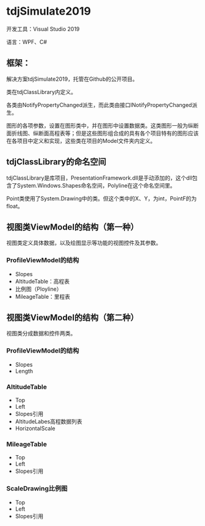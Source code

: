 # tdjSimulate2019

开发工具：Visual Studio 2019

语言：WPF、C#

## 框架：

解决方案tdjSimulate2019，托管在Github的公开项目。

类在tdjClassLibrary内定义。

各类由NotifyPropertyChanged派生，而此类由接口INotifyPropertyChanged派生。

图形的各项参数，设置在图形类中，并在图形中设置数据类。这类图形一般为纵断面折线图、纵断面高程表等；但是这些图形组合成的具有各个项目特有的图形应该在各项目中定义和实现，这些类在项目的Model文件夹内定义。

## tdjClassLibrary的命名空间

tdjClassLibrary是库项目，PresentationFramework.dll是手动添加的，这个dll包含了System.Windows.Shapes命名空间，Polyline在这个命名空间里。

Point类使用了System.Drawing中的类。但这个类中的X、Y，为int，PointF的为float。

## 视图类ViewModel的结构（第一种）

视图类定义具体数据，以及绘图显示等功能的视图控件及其参数。

### ProfileViewModel的结构

- Slopes
- AltitudeTable：高程表
- 比例图（Ployline）
- MileageTable：里程表

## 视图类ViewModel的结构（第二种）

视图类分成数据和控件两类。

### ProfileViewModel的结构

- Slopes
- Length

### AltitudeTable

- Top
- Left
- Slopes引用
- AltitudeLabes高程数据列表
- HorizontalScale

### MileageTable

- Top
- Left
- Slopes引用

### ScaleDrawing比例图

- Top
- Left
- Slopes引用

  